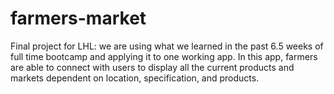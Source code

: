 # farmers-market
Final project for LHL: we are using what we learned in the past 6.5 weeks of full time bootcamp and applying it to one working app. In this app, farmers are able to connect with users to display all the current products and markets dependent on location, specification, and products.
